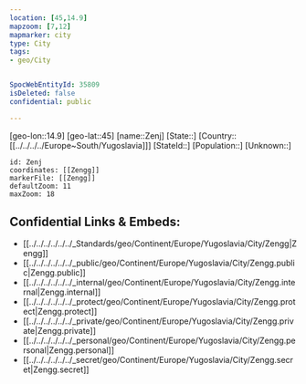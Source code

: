 ```yaml
---
location: [45,14.9]
mapzoom: [7,12] 
mapmarker: city 
type: City
tags:
- geo/City


SpocWebEntityId: 35809
isDeleted: false
confidential: public

---
```

[geo-lon::14.9]
[geo-lat::45]
[name::Zenj]
[State::]
[Country::[[../../../../Europe~South/Yugoslavia]]]
[StateId::]
[Population::]
[Unknown::]


```leaflet
id: Zenj
coordinates: [[Zengg]]
markerFile: [[Zengg]]
defaultZoom: 11 
maxZoom: 18
```


## Confidential Links & Embeds: 
- [[../../../../../../_Standards/geo/Continent/Europe/Yugoslavia/City/Zengg|Zengg]] 
- [[../../../../../../_public/geo/Continent/Europe/Yugoslavia/City/Zengg.public|Zengg.public]] 
- [[../../../../../../_internal/geo/Continent/Europe/Yugoslavia/City/Zengg.internal|Zengg.internal]] 
- [[../../../../../../_protect/geo/Continent/Europe/Yugoslavia/City/Zengg.protect|Zengg.protect]] 
- [[../../../../../../_private/geo/Continent/Europe/Yugoslavia/City/Zengg.private|Zengg.private]] 
- [[../../../../../../_personal/geo/Continent/Europe/Yugoslavia/City/Zengg.personal|Zengg.personal]] 
- [[../../../../../../_secret/geo/Continent/Europe/Yugoslavia/City/Zengg.secret|Zengg.secret]] 
